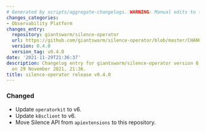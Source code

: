 ```yaml
---
# Generated by scripts/aggregate-changelogs. WARNING: Manual edits to this files will be overwritten.
changes_categories:
- Observability Platform
changes_entry:
  repository: giantswarm/silence-operator
  url: https://github.com/giantswarm/silence-operator/blob/master/CHANGELOG.md#040---2021-11-29
  version: 0.4.0
  version_tag: v0.4.0
date: '2021-11-29T21:36:37'
description: Changelog entry for giantswarm/silence-operator version 0.4.0, published
  on 29 November 2021, 21:36.
title: silence-operator release v0.4.0
---
```


### Changed
- Update `operatorkit` to v6.
- Update `k8sclient` to v6.
- Move Silence API from `apiextensions` to this repository.
